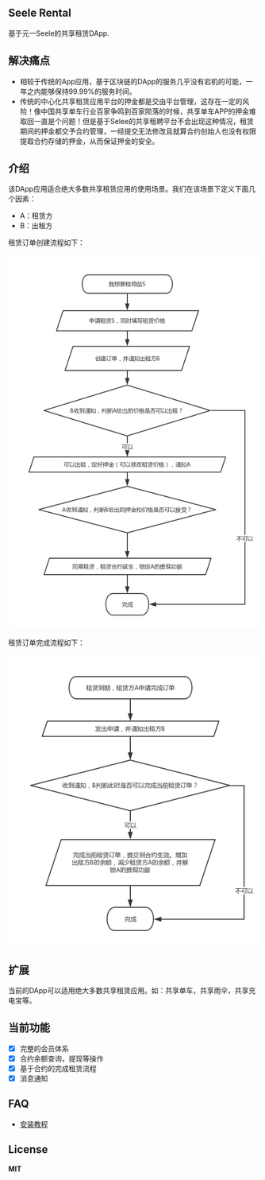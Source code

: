## Seele Rental

基于元一Seele的共享租赁DApp.

## 解决痛点

- 相较于传统的App应用，基于区块链的DApp的服务几乎没有宕机的可能，一年之内能够保持99.99%的服务时间。
- 传统的中心化共享租赁应用平台的押金都是交由平台管理，这存在一定的风险！像中国共享单车行业百家争鸣到百家陨落的时候，共享单车APP的押金难取回一直是个问题！但是基于Selee的共享租聘平台不会出现这种情况，租赁期间的押金都交予合约管理，一经提交无法修改且就算合约创始人也没有权限提取合约存储的押金，从而保证押金的安全。

## 介绍

该DApp应用适合绝大多数共享租赁应用的使用场景。我们在该场景下定义下面几个因素：

- A：租赁方
- B：出租方

租赁订单创建流程如下：

![租赁流程](public/images/create-rental-flow.png)

租赁订单完成流程如下：

![租赁订单完成流程](public/images/rental-complete-flow.png)

## 扩展

当前的DApp可以适用绝大多数共享租赁应用。如：共享单车，共享雨伞，共享充电宝等。

## 当前功能

- [x] 完整的会员体系
- [x] 合约余额查询，提现等操作
- [x] 基于合约的完成租赁流程
- [x] 消息通知

## FAQ

- [安装教程](docs/install.md)

## License

**MIT**
